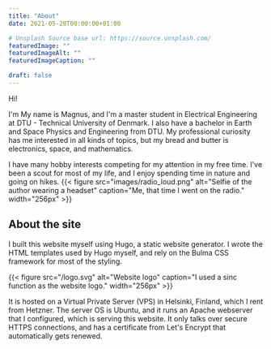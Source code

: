 ```yaml
---
title: "About"
date: 2021-05-20T00:00:00+01:00

# Unsplash Source base url: https://source.unsplash.com/
featuredImage: ""
featuredImageAlt: ""
featuredImageCaption: ""

draft: false
---
```


Hi!

I'm My name is Magnus, and I'm a master student in Electrical Engineering at DTU - Technical University of Denmark. I also have a bachelor in Earth and Space Physics and Engineering from DTU. My professional curiosity has me interested in all kinds of topics, but my bread and butter is electronics, space, and mathematics.

I have many hobby interests competing for my attention in my free time. I've been a scout for most of my life, and I enjoy spending time in nature and going on hikes. 
{{< figure src="images/radio_loud.png" alt="Selfie of the author wearing a headset" caption="Me, that time I went on the radio." width="256px" >}}

## About the site

I built this website myself using Hugo, a static website generator. I wrote the HTML templates used by Hugo myself, and rely on the Bulma CSS framework for most of the styling.

{{< figure src="/logo.svg" alt="Website logo" caption="I used a sinc function as the website logo." width="256px" >}}

It is hosted on a Virtual Private Server (VPS) in Helsinki, Finland, which I rent from Hetzner.
The server OS is Ubuntu, and it runs an Apache webserver that I configured, which is serving this website.
It only talks over secure HTTPS connections, and has a certificate from Let's Encrypt that automatically gets renewed.
